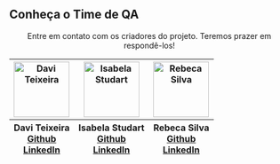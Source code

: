 ## Conheça o Time de QA 
<p align=center>Entre em contato com os criadores do projeto. Teremos prazer em respondê-los!</p>
<div align=center>
    <table>
      <thead>
        <tr>
          <th><img src="https://ik.imagekit.io/zc68f3m83/3.png?updatedAt=1695653273148" width=100 height=100 alt="Davi Teixeira" ></th>
          <th><img src="https://ik.imagekit.io/zc68f3m83/1.png?updatedAt=1695653273179" width=100 height=100 alt="Isabela Studart" ></th>
          <th><img src="https://ik.imagekit.io/zc68f3m83/2.png?updatedAt=1695653272901" width=100 height=100 alt="Rebeca Silva" ></th>
        </tr>
        <tr>
          <th>
            Davi Teixeira<br>
            <a href='https://github.com/daviteixeira-btm' target="_blank" rel=noreferrer>Github</a><br>
            <a href='https://www.linkedin.com/in/daviteixeira-me/' target="_blank" rel=noreferrer>LinkedIn</a>
          </th>
          <th>
           Isabela Studart<br>
            <a href= 'https://github.com/Istudart' target="_blank" rel=noreferrer>Github</a><br>
            <a href='https://www.linkedin.com/in/isabelastudart/' target="_blank" rel=noreferrer>LinkedIn</a>
          </th>
          <th>
           Rebeca Silva<br>
            <a href='https://github.com/rebecasantana' target="_blank" rel=noreferrer>Github</a><br>
            <a href='https://www.linkedin.com/in/rebecasantana/' target="_blank" rel=noreferrer>LinkedIn</a>
          </th>
         
